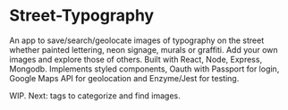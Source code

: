 # Street-Typography

An app to save/search/geolocate images of typography on the street whether painted lettering, neon signage, murals or graffiti. Add your own images and explore those of others. Built with React, Node, Express, Mongodb. Implements styled components, Oauth with Passport for login, Google Maps API for geolocation and Enzyme/Jest for testing.

WIP. Next: tags to categorize and find images.
